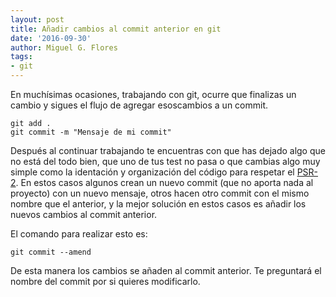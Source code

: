 ```yaml
---
layout: post
title: Añadir cambios al commit anterior en git
date: '2016-09-30'
author: Miguel G. Flores
tags:
- git
---
```


En muchísimas ocasiones, trabajando con git, ocurre que finalizas un cambio y sigues el flujo de agregar esoscambios a un commit.

```
git add .
git commit -m "Mensaje de mi commit"
```

Después al continuar trabajando te encuentras con que has dejado algo que no está del todo bien, que uno de tus test no pasa o que cambias algo muy simple como la identación y organización del código para respetar el [PSR-2](http://www.php-fig.org/psr/psr-2/). En estos casos algunos crean un nuevo commit (que no aporta nada al proyecto) con un nuevo mensaje, otros hacen otro commit con el mismo nombre que el anterior, y la mejor solución en estos casos es añadir los nuevos cambios al commit anterior.

El comando para realizar esto es:

```
git commit --amend
```

De esta manera los cambios se añaden al commit anterior. Te preguntará el nombre del commit por si quieres modificarlo.

